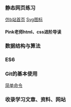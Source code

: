 

### 静态网页练习
[仿b站首页](./静态网页练习/仿b站首页/index.html)
[Svg图标](./静态网页练习//Svg图标/index.html)
#### Pink老师html、css进阶导读


### 数据结构与算法

### ES6

### Git的基本使用
[简单命令](./Git的基本命令操作/简单命令.md)




### 收录学习文章、资料、网站
